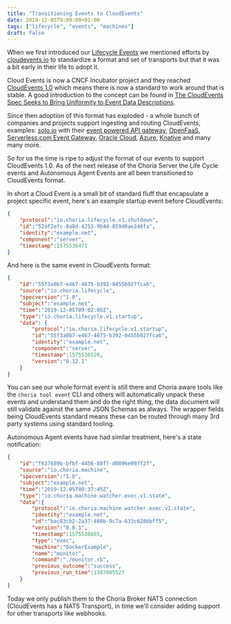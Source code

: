 ```yaml
---
title: "Transitioning Events to CloudEvents"
date: 2019-12-05T9:09:00+01:00
tags: ["lifecycle", "events", "machines"]
draft: false
---
```


When we first introduced our [Lifecycle Events](https://choria.io/blog/post/2019/01/03/lifecycle/) we mentioned efforts by [cloudevents.io](https://cloudevents.io) to standardize a format and set of transports but that it was a bit early in their life to adopt it.

Cloud Events is now a CNCF Incubator project and they reached [CloudEvents 1.0](https://cloudevents.io/#v10) which means there is now a standard to work around that is stable. A good introduction to the concept can be found in [The CloudEvents Spec Seeks to Bring Uniformity to Event Data Descriptions](https://thenewstack.io/the-cloudevents-spec-seeks-to-bring-uniformity-to-event-data-descriptions/).

Since then adoption of this format has exploded - a whole bunch of companies and projects support ingesting and routing CloudEvents, examples: [solo.io](https://medium.com/solo-io/cloudevents-multi-cloud-and-the-gloo-between-them-5c1c7cfe4dce) with their [event powered API gateway](https://github.com/solo-io/gloo), [OpenFaaS](https://docs.openfaas.com/reference/triggers/), [Serverless.com Event Gateway](https://github.com/serverless/event-gateway), [Oracle Cloud](https://blogs.oracle.com/cloud-infrastructure/track-and-react-to-cloud-native-events), [Azure](https://azure.microsoft.com/en-us/blog/announcing-first-class-support-for-cloudevents-on-azure/), [Knative](https://knative.dev/development/serving/samples/cloudevents/cloudevents-go/) and many many more.

So for us the time is ripe to adjust the format of our events to support CloudEvents 1.0. As of the next release of the Choria Server the Life Cycle events and Autonomous Agent Events are all been transitioned to CloudEvents format.

In short a Cloud Event is a small bit of standard fluff that encapsulate a project specific event, here's an example startup event before CloudEvents:

```json
{
    "protocol":"io.choria.lifecycle.v1.shutdown",
    "id":"52af2efc-8a8d-4253-9b4d-859d0ae240fa",
    "identity":"example.net",
    "component":"server",
    "timestamp":1575536471
}
```

And here is the same event in CloudEvents format:

```json
{
    "id":"55f3a0b7-e467-4675-b392-0455b927fca6",
    "source":"io.choria.lifecycle",
    "specversion":"1.0",
    "subject":"example.net",
    "time":"2019-12-05T09:02:00Z",
    "type":"io.choria.lifecycle.v1.startup",
    "data": {
        "protocol":"io.choria.lifecycle.v1.startup",
        "id":"55f3a0b7-e467-4675-b392-0455b927fca6",
        "identity":"example.net",
        "component":"server",
        "timestamp":1575536520,
        "version":"0.12.1"
    }
}
```

You can see our whole format event is still there and Choria aware tools like the `choria tool event` CLI and others will automatically unpack these events and understand them and do the right thing, the data document will still validate against the same JSON Schemas as always. The wrapper fields being CloudEvents standard means these can be routed through many 3rd party systems using standard tooling.

Autonomous Agent events have had similar treatment, here's a state notification:

```json
{
    "id":"f637689b-bfbf-4456-88f7-d0896e097f2f",
    "source":"io.choria.machine",
    "specversion":"1.0",
    "subject":"example.net",
    "time":"2019-12-05T09:37:45Z",
    "type":"io.choria.machine.watcher.exec.v1.state",
    "data":{
        "protocol":"io.choria.machine.watcher.exec.v1.state",
        "identity":"example.net",
        "id":"bac83cb2-2a37-460b-9c7a-633c6286bff5",
        "version":"0.0.1",
        "timestamp":1575538665,
        "type":"exec",
        "machine":"DockerExample",
        "name":"monitor",
        "command":"./monitor.rb",
        "previous_outcome":"success",
        "previous_run_time":1387005527
    }
}
```

Today we only publish them to the Choria Broker NATS connection (CloudEvents has a NATS Transport), in time we'll consider adding support for other transports like webhooks.